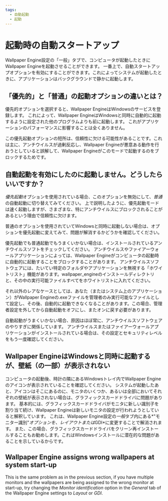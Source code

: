 ```yaml
---
tags:
  - 自動起動
  - 起動
---
```


# 起動時の自動スタートアップ

Wallpaper Engine設定の「一般」タブで、コンピュータが起動したときにWallpaper Engineを起動させることができます。 一番上で、自動スタートアップオプションを有効にすることができます。これによってシステムが起動したときに、アプリケーションはバックグラウンドで静かに起動します。

## 「優先的」と「普通」の起動オプションの違いとは？

優先的オプションを選択すると、Wallpaper EngineはWindowsのサービスを登録します。 これによって、Wallpaper EngineはWindowsと同時に自動的に起動するように設定された他のプログラムよりも前に起動します。 これがアプリケーションのパフォーマンスに影響することは全くありません。

この優先起動オプションの短所は、信頼性に欠ける可能性があることです。これは主に、アンチウイルスが過剰反応し、Wallpaper Engineが悪意ある動作を行おうとしていると誤解して、Wallpaper Engineがこのモードで起動するのをブロックするためです。

## 自動起動を有効にしたのに起動しません。どうしたらいいですか？

*優先起動*オプションを使用されている場合、このオプションを無効にして、*普通*の自動起動に切り替えてみてください。 上で説明したように、優先起動モードは速く起動しますが、さまざまな、特にアンチウイルスにブロックされることがあるという理由で信頼性に欠けます。

普通のオプションを使用されていてWindowsと同時に起動しない場合は、オプションを優先起動に変えてみて、問題が解消するかどうかを確認してください。

優先起動でも普通起動でもうまくいかない場合は、インストールされているアンチウイルスソフトをチェックしてください。 アンチウイルスやファイアーウォールアプリケーションによっては、Wallpaper Engineがコンピュータの起動時に自動的に起動することをブロックすることがあります。 アンチウイルスソフトウェアには、たいてい特定のフォルダやアプリケーションを無視する「ホワイトリスト」機能があります。wallpaper_engineのインストールディレクトリと、その中の実行可能ファイルすべてをホワイトリストに入れてください。

それ以外のレアなケースとしては、あなた（またはシステム上のアプリケーション）がWallpaper Engineの.exeファイルを管理者のみ実行可能なファイルとして設定し、その後、自動的に起動できなくなることがあります。この場合、管理者設定を外してから自動起動をオフにし、またオンに戻す必要があります。

自動起動がうまくいかない場合、原因はほぼ常に、アンチウイルスソフトウェアのやりすぎに関係しています。 アンチウイルスまたはファイアーウォールアプリケーションがインストールされている場合は、その設定とセキュリティレベルをもう一度確認してください。

## Wallpaper EngineはWindowsと同時に起動するが、壁紙（の一部）が表示されない

 コンピュータの起動後、時計の隣にあるWindowsトレイ内でWallpaper Engineのアイコンが表示されていることを確認してください。 システムが起動したあと、アイコンはそこにあるのに、モニタのいくつか、あるいは全部においてそれぞれの壁紙が表示されない場合は、グラフィックスカードドライバに問題があります。 基本的には、グラフィックスカードドライバがモニタに新しい識別子を割り当て続け、Wallpaper Engineは新しいモニタの設定が行われようとしていると解釈しています。 これは、Wallpaper Engine設定の*一般*タブ内にある*"モニター識別"*オプションを、*レイアウト*または*GDI*に変更することで解消されます。 また、この場合、グラフィックスカードドライバをクリーン再インストールすることもお勧めします。これはWindowsインストールに潜在的な問題があることを示しているからです。

 ## Wallpaper Engine assigns wrong wallpapers at system start-up

 This is the same problem as in the previous section, if you have multiple monitors and the wallpapers are being assigned to the wrong monitor at start-up, try changing the *Monitor identification* option in the *General* tab of the Wallpaper Engine settings to *Layout* or *GDI*.